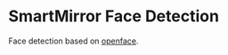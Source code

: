 # SmartMirror Face Detection

Face detection based on [openface](https://github.com/cmusatyalab/openface).

